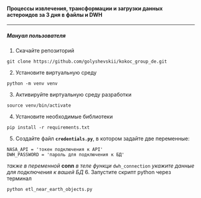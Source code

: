 #### Процессы извлечения, трансформации и загрузки данных астероидов за 3 дня в файлы и DWH
----
##### Мануал пользователя
1. Скачайте репозиторий
```
git clone https://github.com/golyshevskii/kokoc_group_de.git
```
2. Установите виртуальную среду
```
python -m venv venv
```
3. Активируйте виртуальную среду разработки
```
source venv/bin/activate
```
4. Установите необходимые библиотеки
```
pip install -r requirements.txt
```
5. Создайте файл **`credentials.py`**, в котором задайте две переменные:
```
NASA_API = 'токен подключения к API'
DWH_PASSWORD = 'пароль для подключения к БД'
```
*также в переменной* **conn** *в теле функци* `dwh_connection` *укажите данные для подключения к вашей БД*
6. Запустите скрипт python через терминал
```
python etl_near_earth_objects.py
```
